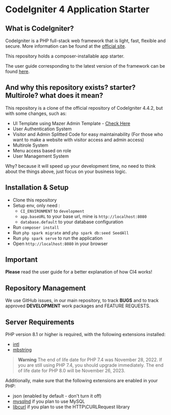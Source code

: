 # CodeIgniter 4 Application Starter

## What is CodeIgniter?

CodeIgniter is a PHP full-stack web framework that is light, fast, flexible and secure.
More information can be found at the [official site](https://codeigniter.com).

This repository holds a composer-installable app starter.

The user guide corresponding to the latest version of the framework can be found
[here](https://codeigniter4.github.io/userguide/).

## And why this repository exists? starter? Multirole? what does it mean?

This repository is a clone of the official repository of CodeIgniter 4.4.2, but with some changes, such as:

- UI Template using Mazer Admin Template - [Check Here](https://github.com/zuramai/mazer)
- User Authentication System
- Visitor and Admin Splitted Code for easy maintainability (For those who want to make a website with visitor access and admin access)
- Multirole System
- Menu access based on role
- User Management System

Why? because it will speed up your development time, no need to think about the things above, just focus on your business logic.

## Installation & Setup

- Clone this repository
- Setup env, only need :
  - `CI_ENVIRONMENT` to `development`
  - `app.baseURL` to your base url, mine is `http://localhost:8080`
  - `database.default` to your database configuration
- Run `composer install`
- Run `php spark migrate` and `php spark db:seed SeedAll`
- Run `php spark serve` to run the application
- Open `http://localhost:8080` in your browser


## Important

**Please** read the user guide for a better explanation of how CI4 works!

## Repository Management

We use GitHub issues, in our main repository, to track **BUGS** and to track approved **DEVELOPMENT** work packages and FEATURE REQUESTS.

## Server Requirements

PHP version 8.1 or higher is required, with the following extensions installed:

- [intl](http://php.net/manual/en/intl.requirements.php)
- [mbstring](http://php.net/manual/en/mbstring.installation.php)

> **Warning**
> The end of life date for PHP 7.4 was November 28, 2022. If you are
> still using PHP 7.4, you should upgrade immediately. The end of life date
> for PHP 8.0 will be November 26, 2023.

Additionally, make sure that the following extensions are enabled in your PHP:

- json (enabled by default - don't turn it off)
- [mysqlnd](http://php.net/manual/en/mysqlnd.install.php) if you plan to use MySQL
- [libcurl](http://php.net/manual/en/curl.requirements.php) if you plan to use the HTTP\CURLRequest library
